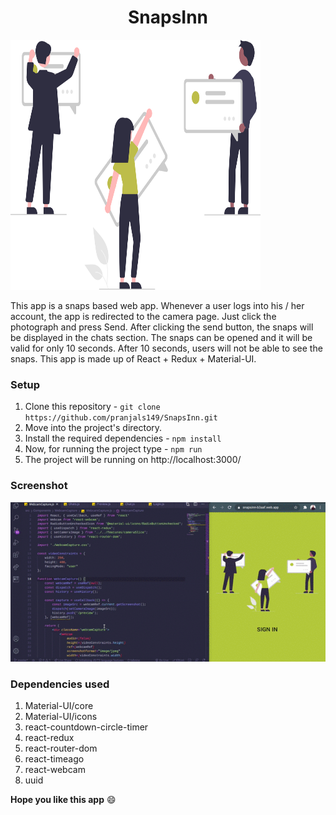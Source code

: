 <h1 align='center'>SnapsInn</h1>

<p><img src='https://raw.githubusercontent.com/pranjals149/acevent/5a1f9e62abc8126ea92983a966a3823ca3273a4b/snapsinn.svg' height=400 width=400 /></p>

<p>This app is a snaps based web app. Whenever a user logs into his / her account, the app is redirected to the camera page. Just click the photograph and press Send. After clicking the send button, the snaps will be displayed in the chats section. The snaps can be opened and it will be valid for only 10 seconds. After 10 seconds, users will not be able to see the snaps. This app is made up of React + Redux + Material-UI.</p>

### Setup
1. Clone this repository - ```git clone https://github.com/pranjals149/SnapsInn.git```
2. Move into the project's directory.
3. Install the required dependencies - ```npm install```
4. Now, for running the project type - ```npm run```
5. The project will be running on http://localhost:3000/

### Screenshot
<img src="./SnapsInn.gif" />

### Dependencies used
1. Material-UI/core
2. Material-UI/icons
3. react-countdown-circle-timer
4. react-redux
5. react-router-dom
6. react-timeago
7. react-webcam
8. uuid

**Hope you like this app** 😄